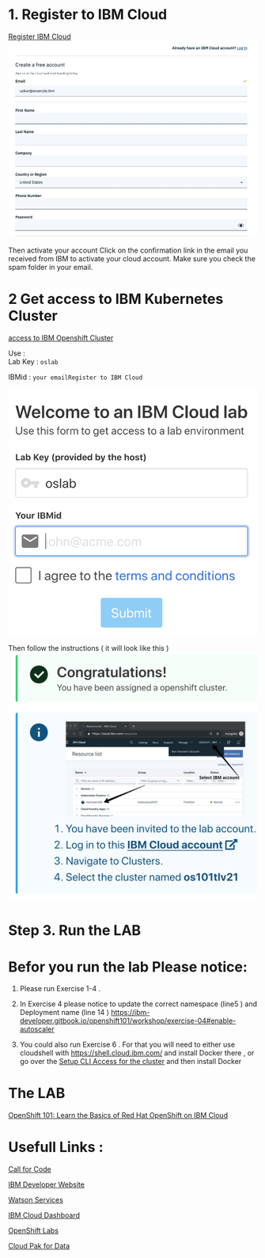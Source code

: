 
# 1. Register to IBM Cloud 

[Register IBM Cloud](https://ibm.biz/BdqYyt)
![](README_images/reg1.png)

Then activate your account
‌Click on the confirmation link in the email you received from IBM to activate your cloud account. Make sure you check the spam folder in your email.

# 2 Get access to IBM Kubernetes Cluster
[access to IBM Openshift  Cluster]( https://openshift101tlv.mybluemix.net/)

Use :  
     Lab Key : `oslab`
 
  IBMid : `your emailRegister to IBM Cloud`    

![](README_images/oslab.png)

Then follow the instructions ( it will look like this ) 
![](README_images/connectToYouCluster.png)

# Step 3. Run the LAB 
# Befor you run the lab Please notice: 
1. Please run Exercise 1-4 .
2. In Exercise 4 please notice to update the correct namespace (line5 ) and Deployment name (line 14 )  https://ibm-developer.gitbook.io/openshift101/workshop/exercise-04#enable-autoscaler 

3. You could also run Exercise 6 . For that you will need to either use cloudshell with https://shell.cloud.ibm.com/ and install Docker there , or go over the [Setup CLI Access for the cluster](https://ibm-developer.gitbook.io/openshift101/getting-started/setup_cli) and then install Docker 
# The LAB 
[OpenShift 101: Learn the Basics of Red Hat OpenShift on IBM Cloud](https://ibm-developer.gitbook.io/openshift101/)

# Usefull Links :

[Call for Code](https://developer.ibm.com/callforcode/)

[IBM Developer Website](https://developer.ibm.com/)

[Watson Services](https://cloud.ibm.com/catalog?category=ai)

[IBM Cloud Dashboard](https://cloud.ibm.com/)

[OpenShift Labs](https://github.com/openshift-labs/starter-guides)

[Cloud Pak for Data](https://www.ibm.com/products/cloud-pak-for-data )



